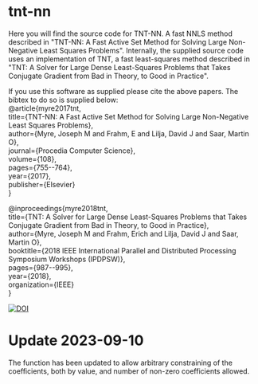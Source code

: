 # tnt-nn
Here you will find the source code for TNT-NN.  A fast NNLS method described in "TNT-NN: A Fast Active Set Method for Solving Large Non-Negative Least Squares Problems". Internally, the supplied source code uses an implementation of TNT, a fast least-squares method described in "TNT: A Solver for Large Dense Least-Squares Problems that Takes Conjugate Gradient from Bad in Theory, to Good in Practice".

If you use this software as supplied please cite the above papers.  The bibtex to do so is supplied below:  
@article{myre2017tnt,  
  title={TNT-NN: A Fast Active Set Method for Solving Large Non-Negative Least Squares Problems},  
  author={Myre, Joseph M and Frahm, E and Lilja, David J and Saar, Martin O},  
  journal={Procedia Computer Science},  
  volume={108},  
  pages={755--764},  
  year={2017},  
  publisher={Elsevier}  
}  
  
@inproceedings{myre2018tnt,  
  title={TNT: A Solver for Large Dense Least-Squares Problems that Takes Conjugate Gradient from Bad in Theory, to Good in Practice},  
  author={Myre, Joseph M and Frahm, Erich and Lilja, David J and Saar, Martin O},  
  booktitle={2018 IEEE International Parallel and Distributed Processing Symposium Workshops (IPDPSW)},  
  pages={987--995},  
  year={2018},  
  organization={IEEE}  
}  
  
[![DOI](https://zenodo.org/badge/DOI/10.5281/zenodo.438158.svg)](https://doi.org/10.5281/zenodo.438158)

# Update 2023-09-10
The function has been updated to allow arbitrary constraining of the coefficients, both by value, and number of non-zero coefficients allowed.
